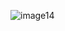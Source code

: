 ![image14](https://user-images.githubusercontent.com/93293719/189476664-d8b0a07d-c40d-4609-8566-2a58f92481ed.gif)
